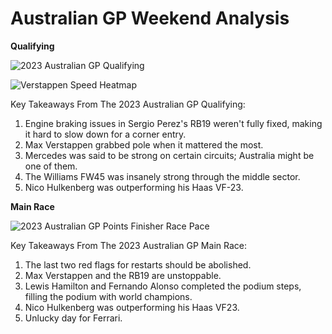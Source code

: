 # Australian GP Weekend Analysis

**Qualifying**

![2023 Australian GP Qualifying](https://user-images.githubusercontent.com/93969104/229272951-2041053a-d6a9-4ed4-8d17-a7c0513dfc19.png)

![Verstappen Speed Heatmap](https://user-images.githubusercontent.com/93969104/229273567-67cdd350-7462-400c-b109-3960a791ba6f.png)

Key Takeaways From The 2023 Australian GP Qualifying:

1. Engine braking issues in Sergio Perez's RB19 weren't fully fixed, making it hard to slow down for a corner entry.
2. Max Verstappen grabbed pole when it mattered the most.
3. Mercedes was said to be strong on certain circuits; Australia might be one of them.
4. The Williams FW45 was insanely strong through the middle sector.
5. Nico Hulkenberg was outperforming his Haas VF-23.

**Main Race**

![2023 Australian GP Points Finisher Race Pace](https://user-images.githubusercontent.com/93969104/229345641-bdce2609-e8a4-46a5-b631-02c791503ed5.png)

Key Takeaways From The 2023 Australian GP Main Race:

1. The last two red flags for restarts should be abolished.
2. Max Verstappen and the RB19 are unstoppable.
3. Lewis Hamilton and Fernando Alonso completed the podium steps, filling the podium with world champions.
4. Nico Hulkenberg was outperforming his Haas VF23.
5. Unlucky day for Ferrari.
